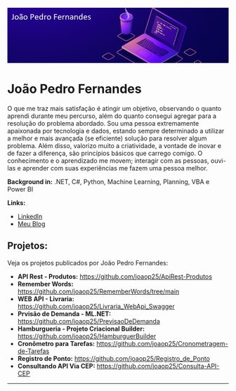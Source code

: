 <p align="center">
  <img src="backend-jp.jpg" >
</p>

# João Pedro Fernandes

O que me traz mais satisfação é atingir um objetivo, observando o quanto aprendi durante meu percurso, além do quanto consegui agregar para a resolução do problema abordado. Sou uma pessoa extremamente apaixonada por tecnologia e dados, estando sempre determinado a utilizar a melhor e mais avançada (se eficiente) solução para resolver algum problema. Além disso, valorizo muito a criatividade, a vontade de inovar e de fazer a diferença, são princípios básicos que carrego comigo. O conhecimento e o aprendizado me movem; interagir com as pessoas, ouvi-las e aprender com suas experiências me fazem uma pessoa melhor.

**Background in:** .NET, C#, Python, Machine Learning, Planning, VBA e Power BI

**Links:**
* [LinkedIn](https://www.linkedin.com/in/joao-pedro-fernandes-95a125180/)
* [Meu Blog](https://medium.com/@joaop_25)


## Projetos:
Veja os projetos publicados por João Pedro Fernandes:

* **API Rest - Produtos:** https://github.com/joaop25/ApiRest-Produtos
* **Remember Words:** https://github.com/joaop25/RememberWords/tree/main
* **WEB API - Livraria:** https://github.com/joaop25/Livraria_WebApi_Swagger
* **Prvisão de Demanda - ML.NET:** https://github.com/joaop25/PrevisaoDeDemanda
* **Hamburgueria - Projeto Criacional Builder:** https://github.com/joaop25/HamburguerBuilder
* **Cronômetro para Tarefas:** https://github.com/joaop25/Cronometragem-de-Tarefas
* **Registro de Ponto:** https://github.com/joaop25/Registro_de_Ponto
* **Consultando API Via CEP:** https://github.com/joaop25/Consulta-API-CEP
---


